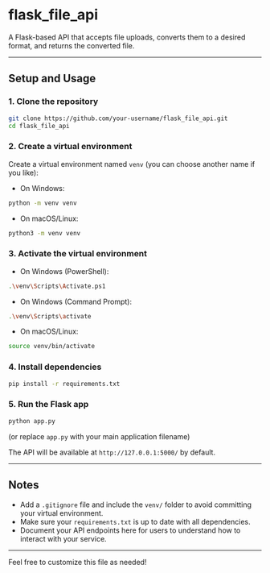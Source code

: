 # flask_file_api

A Flask-based API that accepts file uploads, converts them to a desired format, and returns the converted file.

---

## Setup and Usage

### 1. Clone the repository

```bash
git clone https://github.com/your-username/flask_file_api.git
cd flask_file_api
```

### 2. Create a virtual environment

Create a virtual environment named `venv` (you can choose another name if you like):

- On Windows:

```bash
python -m venv venv
```

- On macOS/Linux:

```bash
python3 -m venv venv
```

### 3. Activate the virtual environment

- On Windows (PowerShell):

```bash
.\venv\Scripts\Activate.ps1
```

- On Windows (Command Prompt):

```bash
.\venv\Scripts\activate
```

- On macOS/Linux:

```bash
source venv/bin/activate
```

### 4. Install dependencies

```bash
pip install -r requirements.txt
```

### 5. Run the Flask app

```bash
python app.py
```

(or replace `app.py` with your main application filename)

The API will be available at `http://127.0.0.1:5000/` by default.

---

## Notes

- Add a `.gitignore` file and include the `venv/` folder to avoid committing your virtual environment.
- Make sure your `requirements.txt` is up to date with all dependencies.
- Document your API endpoints here for users to understand how to interact with your service.

---

Feel free to customize this file as needed!
